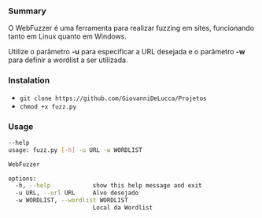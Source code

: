 ### Summary

O WebFuzzer é uma ferramenta  para realizar fuzzing em sites, funcionando tanto em Linux quanto em Windows.

Utilize o parâmetro **-u** para especificar a URL desejada e o parâmetro **-w** para definir a wordlist a ser utilizada.

### Instalation

- `git clone https://github.com/GiovanniDeLucca/Projetos`
- `chmod +x fuzz.py`
  
### Usage
```bash
--help
usage: fuzz.py [-h] -u URL -w WORDLIST

WebFuzzer

options:
  -h, --help            show this help message and exit
  -u URL, --url URL     Alvo desejado
  -w WORDLIST, --wordlist WORDLIST
                        Local da Wordlist
``` 

